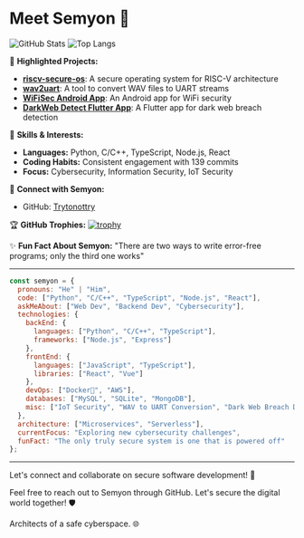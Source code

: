 # Meet Semyon 👋

![GitHub Stats](https://github-readme-stats.vercel.app/api?username=Trytonottry)
![Top Langs](https://github-readme-stats.vercel.app/api/top-langs/?username=Trytonottry)

🌟 **Highlighted Projects:**
- [**riscv-secure-os**](link-to-riscv-secure-os): A secure operating system for RISC-V architecture
- [**wav2uart**](link-to-wav2uart): A tool to convert WAV files to UART streams
- [**WiFiSec Android App**](link-to-WiFiSec-Android-App): An Android app for WiFi security
- [**DarkWeb Detect Flutter App**](link-to-DarkWeb-Detect-Flutter-App): A Flutter app for dark web breach detection

💼 **Skills & Interests:**
- **Languages:** Python, C/C++, TypeScript, Node.js, React
- **Coding Habits:** Consistent engagement with 139 commits
- **Focus:** Cybersecurity, Information Security, IoT Security

🔗 **Connect with Semyon:**
- GitHub: [Trytonottry](https://github.com/Trytonottry)

🏆 **GitHub Trophies:** 
[![trophy](https://github-profile-trophy.vercel.app/?username=Trytonottry)](https://github.com/Trytonottry)

✨ **Fun Fact About Semyon:** "There are two ways to write error-free programs; only the third one works" 

---

```javascript
const semyon = {
  pronouns: "He" | "Him",
  code: ["Python", "C/C++", "TypeScript", "Node.js", "React"],
  askMeAbout: ["Web Dev", "Backend Dev", "Cybersecurity"],
  technologies: {
    backEnd: {
      languages: ["Python", "C/C++", "TypeScript"],
      frameworks: ["Node.js", "Express"]
    },
    frontEnd: {
      languages: ["JavaScript", "TypeScript"],
      libraries: ["React", "Vue"]
    },
    devOps: ["Docker🐳", "AWS"],
    databases: ["MySQL", "SQLite", "MongoDB"],
    misc: ["IoT Security", "WAV to UART Conversion", "Dark Web Breach Detection"]
  },
  architecture: ["Microservices", "Serverless"],
  currentFocus: "Exploring new cybersecurity challenges",
  funFact: "The only truly secure system is one that is powered off"
};
```

---

Let's connect and collaborate on secure software development! 🚀

Feel free to reach out to Semyon through GitHub. Let's secure the digital world together! 🛡️

Architects of a safe cyberspace. 🌐
